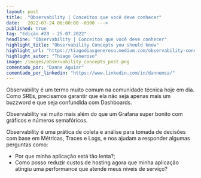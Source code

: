 ```yaml
---
layout: post 
title:  "Observability | Conceitos que você deve conhecer"
date:   2022-07-24 08:00:00 -0300 --->
published: true
tag: "Edição #20 - 25.07.2022"
headline: "Observability | Conceitos que você deve conhecer"
highlight_title: "Observability Concepts you should know"
highlight_url: "https://tiagodiasgeneroso.medium.com/observability-concepts-you-should-know-943fc057b208"
highlight_autor: "Thiago Generoso"
image: /images/observability_concepts_post.png
comentado_por: "Danne Aguiar"
comentado_por_linkedin: "https://www.linkedin.com/in/dannemca/"
---
```

Observability é um termo muito comum na comunidade técnica hoje em dia. Como SREs, precisamos garantir que ela não seja apenas mais um buzzword e que seja confundida com Dashboards.

Observability vai muito mais além do que um Grafana super bonito com gráficos e números semafóricos.

Observability é uma prática de coleta e análise para tomada de decisões com base em Métricas, Traces e Logs, e nos ajudam a responder algumas perguntas como:
* Por que minha aplicação está tão lenta?;
* Como posso reduzir custos de hosting agora que minha aplicação atingiu uma performance que atende meus níveis de serviço?